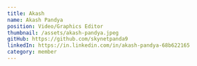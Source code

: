 ```yaml
---
title: Akash
name: Akash Pandya
position: Video/Graphics Editor
thumbnail: /assets/akash-pandya.jpeg
gitHub: https://github.com/skynetpanda9
linkedIn: https://in.linkedin.com/in/akash-pandya-68b622165
category: member
---
```

